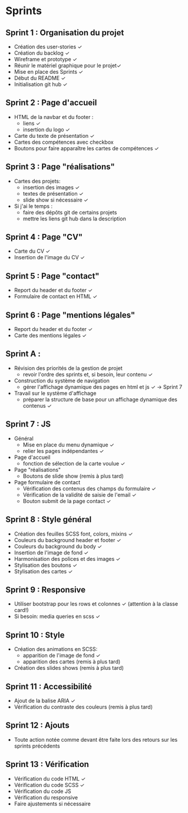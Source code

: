 # Sprints

## Sprint 1 : Organisation du projet
- Création des user-stories ✓
- Création du backlog ✓
- Wireframe et prototype ✓
- Réunir le matériel graphique pour le projet✓
- Mise en place des Sprints ✓
- Début du README ✓
- Initialisation git hub ✓

## Sprint 2 : Page d'accueil
- HTML de la navbar et du footer :
    - liens ✓
    - insertion du logo ✓
- Carte du texte de présentation ✓
- Cartes des compétences avec checkbox
- Boutons pour faire apparaître les cartes de compétences ✓

## Sprint 3 : Page "réalisations"
- Cartes des projets:
    - insertion des images ✓
    - textes de présentation ✓
    - slide show si nécessaire ✓
- Si j'ai le temps : 
    - faire des dépôts git de certains projets 
    - mettre les liens git hub dans la description

## Sprint 4 : Page "CV"
- Carte du CV ✓
- Insertion de l'image du CV ✓

## Sprint 5 : Page "contact"
- Report du header et du footer ✓
- Formulaire de contact en HTML ✓

## Sprint 6 : Page "mentions légales"
- Report du header et du footer ✓
- Carte des mentions légales ✓

## Sprint A :
- Révision des priorités de la gestion de projet
    - revoir l'ordre des sprints et, si besoin, leur contenu ✓
- Construction du système de navigation 
    - gérer l'affichage dynamique des pages en html et js ✓
    -> Sprint 7
- Travail sur le système d'affichage
    - préparer la structure de base pour un affichage dynamique des contenus ✓

## Sprint 7 : JS 
- Général
    - Mise en place du menu dynamique ✓
    - relier les pages indépendantes ✓
- Page d'accueil
    - fonction de sélection de la carte voulue ✓
- Page "réalisations"
    - Boutons de slide show (remis à plus tard)
- Page formulaire de contact
    - Vérification des contenus des champs du formulaire ✓
    - Vérification de la validité de saisie de l'email ✓
    - Bouton submit de la page contact ✓

## Sprint 8 : Style général
- Création des feuilles SCSS font, colors, mixins ✓
- Couleurs du background header et footer ✓
- Couleurs du background du body ✓
- Insertion de l'image de fond ✓
- Harmonisation des polices et des images ✓
- Stylisation des boutons ✓
- Stylisation des cartes ✓

## Sprint 9 : Responsive
- Utiliser bootstrap pour les rows et colonnes ✓
    (attention à la classe card!)
- Si besoin: media queries en scss ✓


## Sprint 10 : Style 
- Création des animations en SCSS:
    - apparition de l'image de fond ✓
    - apparition des cartes (remis à plus tard)
- Création des slides shows (remis à plus tard)

## Sprint 11 : Accessibilité
- Ajout de la balise ARIA ✓
- Vérification du contraste des couleurs (remis à plus tard)

## Sprint 12 : Ajouts
- Toute action notée comme devant être faite lors des retours
sur les sprints précédents

## Sprint 13 : Vérification
- Vérification du code HTML ✓
- Vérification du code SCSS ✓
- Vérification du code JS
- Vérification du responsive
- Faire ajustements si nécessaire
